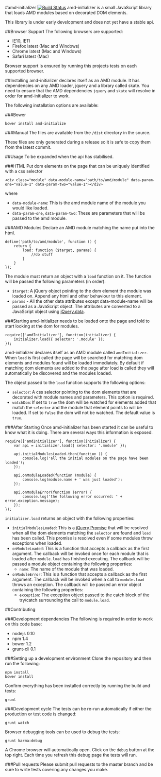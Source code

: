 #amd-initializer [![Build Status](https://travis-ci.org/BenSayers/amd-initializer.png?branch=master)](https://travis-ci.org/BenSayers/amd-initializer)
amd-initializer is a small JavaScript library that loads AMD modules based on decorated DOM elements.

This library is under early development and does not yet have a stable api.

##Browser Support
The following browsers are supported:

- IE10, IE11
- Firefox latest (Mac and Windows)
- Chrome latest (Mac and Windows)
- Safari latest (Mac)

Browser support is ensured by running this projects tests on each supported browser.

##Installing
amd-initializer declares itself as an AMD module. It has dependencies on any AMD loader, jquery and a library called skate. You need to ensure that the AMD dependencies `jquery` and `skate` will resolve in order for amd-initializer to work.

The following installation options are available:

###Bower

    bower install amd-initialize

###Manual
The files are available from the `/dist` directory in the source.

These files are only generated during a release so it is safe to copy them from the latest commit.

##Usage
To be expanded when the api has stabilised.

###HTML
Put dom elements on the page that can be uniquely identified with a css selector

    <div class="module" data-module-name="path/to/amd/module" data-param-one="value-1" data-param-two="value-1"></div>

where

- `data-module-name`: This is the amd module name of the module you would like loaded.
- `data-param-one`, `data-param-two`: These are parameters that will be passed to the amd module.

###AMD Modules
Declare an AMD module matching the name put into the html.

    define('path/to/amd/module', function () {
        return {
            load: function ($target, params) {
                //do stuff
            }
        }
    });

The module must return an object with a `load` function on it. The function will be passed the following parameters (in order):

- `$target`: A jQuery object pointing to the dom element the module was loaded on. Append any html and other behaviour to this element.
- `params` - All the other data attributes except data-module-name will be passed as a JavaScript object. The attributes are converted to a JavaScript object using [jQuery.data](http://api.jquery.com/data/#data-html5).

###Starting
amd-initializer needs to be loaded onto the page and told to start looking at the dom for modules.

    require(['amdInitializer'], function(initializer) {
        initializer.load({ selector: '.module' });
    });

amd-initializer declares itself as an AMD module called `amdInitializer`. When `load` is first called the page will be searched for matching dom elements and modules found will be loaded immediately. By default if matching dom elements are added to the page after load is called they will automatically be discovered and the modules loaded.

The object passed to the `load` function supports the following options:

- `selector`: A css selector pointing to the dom elements that are decorated with module names and parameters. This option is required.
- `watchDom`: If set to `true` the dom will be watched for elements added that match the `selector` and the module that element points to will be loaded. If set to `false` the dom will not be watched. The default value is `true`.

###After Starting
Once amd-initializer has been started it can be useful to know what it is doing. There are several ways this information is exposed.

    require(['amdInitializer'], function(initializer) {
        var api = initializer.load({ selector: '.module' });

        api.initialModulesLoaded.then(function () {
            console.log('all the initial modules on the page have been loaded');
        });

        api.onModuleLoaded(function (module) {
            console.log(module.name + ' was just loaded');
        });

        api.onModuleError(function (error) {
            console.log('the following error occurred: ' + error.exception.message);
        });
    });

`initializer.load` returns an object with the following properties:

- `initialModulesLoaded`: This is a [jQuery Promise](http://api.jquery.com/Types/#Promise) that will be resolved when all the dom elements matching the `selector` are found and `load` has been called. This promise is resolved even if some modules throw exceptions when loaded.
- `onModuleLoaded`: This is a function that accepts a callback as the first argument. The callback will be invoked once for each module that is loaded after `module.load` has finished executing. The callback will be passed a module object containing the following properties:
    - `name`: The name of the module that was loaded.
- `onModuleError`: This is a function that accepts a callback as the first argument. The callback will be invoked when a call to `module.load` throws an exception. The callback will be passed an error object containing the following properties:
    - `exception`: The exception object passed to the catch block of the try/catch surrounding the call to `module.load`.

##Contributing

###Development dependencies
The following is required in order to work on this code base:

- nodejs 0.10
- npm 1.4
- bower 1.2
- grunt-cli 0.1

###Setting up a development environment
Clone the repository and then run the following:

    npm install
    bower install

Confirm everything has been installed correctly by running the build and tests:

    grunt

###Development cycle
The tests can be re-run automatically if either the production or test code is changed:

    grunt watch

Browser debugging tools can be used to debug the tests:

    grunt karma:debug

A Chrome browser will automatically open. Click on the `debug` button at the top right. Each time you refresh this debug page the tests will run.

###Pull requests
Please submit pull requests to the master branch and be sure to write tests covering any changes you make.